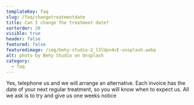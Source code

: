 ```yaml
---
templateKey: faq
slug: /faq/changetreatmentdate
title: Can I change the treatment date?
sortorder: 20
visible: true
header: false
featured: false
featuredimage: /img/behy-studio-2_l3lUpn4vE-unsplash.webp
alt: photo by Behy Studio on Unsplash
category:
  - faq
---
```


Yes, telephone us and we will arrange an alternative. Each invoice has the date
of your next regular treatment, so you will know when to expect us. All we ask
is to try and give us one weeks notice
